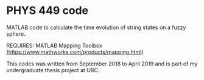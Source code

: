# PHYS 449 code

MATLAB code to calculate the time evolution of string states on a fuzzy sphere.  

REQUIRES: MATLAB Mapping Toolbox (https://www.mathworks.com/products/mapping.html)

This codes was written from September 2018 to April 2019 and is part of my undergraduate thesis project at UBC.
